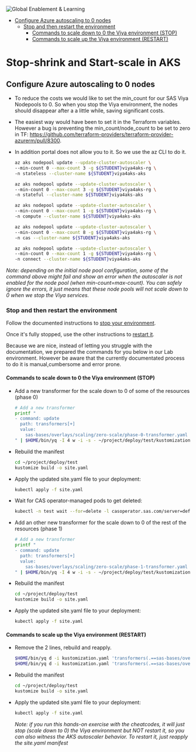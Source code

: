 ![Global Enablement & Learning](https://gelgitlab.race.sas.com/GEL/utilities/writing-content-in-markdown/-/raw/master/img/gel_banner_logo_tech-partners.jpg)

* [Configure Azure autoscaling to 0 nodes](#configure-azure-autoscaling-to-0-nodes)
  * [Stop and then restart the environment](#stop-and-then-restart-the-environment)
    * [Commands to scale down to 0 the Viya environment (STOP)](#commands-to-scale-down-to-0-the-viya-environment-stop)
    * [Commands to scale up the Viya environment (RESTART)](#commands-to-scale-up-the-viya-environment-restart)

# Stop-shrink and Start-scale in AKS

## Configure Azure autoscaling to 0 nodes

* To reduce the costs we would like to set the min_count for our SAS Viya Nodepools to 0. So when you stop the Viya environment, the nodes should disappear after a a little while, saving significant costs.

* The easiest way would have been to set it in the Terraform variables. However a bug is preventing the min_count/node_count to be set to zero in TF: <https://github.com/terraform-providers/terraform-provider-azurerm/pull/8300>.

* In addition portal does not allow you to it. So we use the az CLI to do it.

    ```bash
    az aks nodepool update --update-cluster-autoscaler \
    --min-count 0 --max-count 3 -g ${STUDENT}viya4aks-rg \
    -n stateless --cluster-name ${STUDENT}viya4aks-aks

    az aks nodepool update --update-cluster-autoscaler \
    --min-count 0 --max-count 3 -g ${STUDENT}viya4aks-rg \
    -n stateful --cluster-name ${STUDENT}viya4aks-aks

    az aks nodepool update --update-cluster-autoscaler \
    --min-count 0 --max-count 1 -g ${STUDENT}viya4aks-rg \
    -n compute --cluster-name ${STUDENT}viya4aks-aks

    az aks nodepool update --update-cluster-autoscaler \
    --min-count 0 --max-count 8 -g ${STUDENT}viya4aks-rg \
    -n cas --cluster-name ${STUDENT}viya4aks-aks

    az aks nodepool update --update-cluster-autoscaler \
    --min-count 0 --max-count 1 -g ${STUDENT}viya4aks-rg \
    -n connect --cluster-name ${STUDENT}viya4aks-aks
    ```

_Note: depending on the initial node pool configuration, some of the command above might fail and show an error when the autoscaler is not enabled for the node pool (when min-count=max-count). You can safely ignore the errors, it just means that these node pools will not scale down to 0 when we stop the Viya services._

### Stop and then restart the environment

Follow the documented instructions to [stop your environment](https://go.documentation.sas.com/?cdcId=itopscdc&cdcVersion=v_001LTS&docsetId=itopssrv&docsetTarget=n0pwhguy22yhe0n1d7pgi63mf6pb.htm&locale=en#p1nz12w805sz14n1rd6m593qnefy).

Once it's fully stopped, use the other instructions to [restart it](https://go.documentation.sas.com/?cdcId=itopscdc&cdcVersion=v_001LTS&docsetId=itopssrv&docsetTarget=n0pwhguy22yhe0n1d7pgi63mf6pb.htm&locale=en#p0szdr59qn1uwkn13ktqmzqjwpyh).

Because we are nice, instead of letting you struggle with the documentation, we prepared the commands for you below in our Lab environment. However be aware that the currently documentated process to do it is manual,cumbersome and error prone.

#### Commands to scale down to 0 the Viya environment (STOP)

* Add a new transformer for the scale down to 0 of some of the resources (phase 0)

    ```bash
    # Add a new transformer
    printf "
    - command: update
      path: transformers[+]
      value:
        sas-bases/overlays/scaling/zero-scale/phase-0-transformer.yaml
    " | $HOME/bin/yq -I 4 w -i -s - ~/project/deploy/test/kustomization.yaml
    ```

* Rebuild the manifest

    ```bash
    cd ~/project/deploy/test
    kustomize build -o site.yaml
    ```

* Apply the updated site.yaml file to your deployment:

    ```bash
    kubectl apply -f site.yaml
    ```

* Wait for CAS operator-managed pods to get deleted:

    ```sh
    kubectl -n test wait --for=delete -l casoperator.sas.com/server=default pods
    ```

* Add an other new transformer for the scale down to 0 of the rest of the resources (phase 1)

    ```bash
    # Add a new transformer
    printf "
    - command: update
      path: transformers[+]
      value:
        sas-bases/overlays/scaling/zero-scale/phase-1-transformer.yaml
    " | $HOME/bin/yq -I 4 w -i -s - ~/project/deploy/test/kustomization.yaml
    ```

* Rebuild the manifest

    ```bash
    cd ~/project/deploy/test
    kustomize build -o site.yaml
    ```

* Apply the updated site.yaml file to your deployment:

    ```bash
    kubectl apply -f site.yaml
    ```

#### Commands to scale up the Viya environment (RESTART)

* Remove the 2 lines, rebuild and reapply.

    ```bash
    $HOME/bin/yq d -i kustomization.yaml 'transformers(.==sas-bases/overlays/scaling/zero-scale/phase-0-transformer.yaml)'
    $HOME/bin/yq d -i kustomization.yaml 'transformers(.==sas-bases/overlays/scaling/zero-scale/phase-1-transformer.yaml)'
    ```

* Rebuild the manifest

    ```bash
    cd ~/project/deploy/test
    kustomize build -o site.yaml
    ```

* Apply the updated site.yaml file to your deployment:

    ```sh
    kubectl apply -f site.yaml
    ```

    _Note: if you run this hands-on exercise with the cheatcodes, it will just stop (scale down to 0) the Viya environment but NOT restart it, so you can also witness the AKS autoscaler behavior. To restart it, just reapply the site.yaml manifest_

<!-- OLD WAY
* Stop all the "running" pods for good, you would have to run:

    ```sh
    kubectl -n test scale deployments --all --replicas=0
    kubectl -n test scale statefulsets --all --replicas=0
    kubectl -n test delete casdeployment --all
    kubectl -n test delete jobs --all
    ```

* Note that if we want to restart at this point you can run :

    ```sh
    cd ~/project/deploy/test
    kubectl -n test apply -f site.yaml
    ```

  But because we've done a scale to zero, and because the number of replicas is not part of the manifest, we also have to do a scale to 1 !

    ```sh
    kubectl -n test scale deployments --all --replicas=1
    kubectl -n test scale statefulsets --all --replicas=1
    ```
-->
